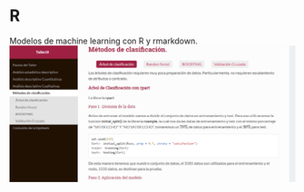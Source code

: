 # R
Modelos de machine learning con R y rmarkdown.
![Alt text](https://github.com/AlexDavidCh/R/blob/main/Modelos/ML.PNG?raw=true "ML")
